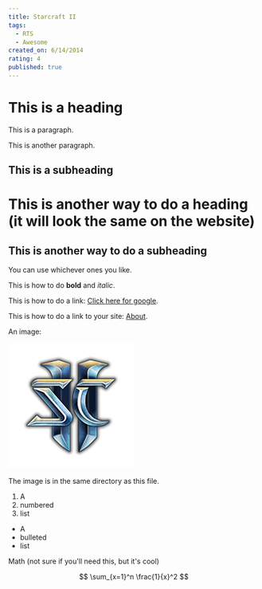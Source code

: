 ```yaml
---
title: Starcraft II
tags: 
  - RTS
  - Awesome
created_on: 6/14/2014
rating: 4
published: true
---
```


# This is a heading

This is a paragraph.

This is another paragraph.

## This is a subheading

This is another way to do a heading (it will look the same on the website)
==========================================================================

This is another way to do a subheading
--------------------------------------

You can use whichever ones you like.

This is how to do **bold** and _italic_.

This is how to do a link: [Click here for google](www.google.com).

This is how to do a link to your site: [About](/pages/about).

An image:

![](sc2_img.png)

The image is in the same directory as this file.

1. A
2. numbered
3. list

* A
* bulleted
* list

Math (not sure if you'll need this, but it's cool)

$$ \sum_{x=1}^n \frac{1}{x}^2 $$